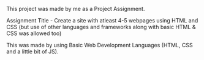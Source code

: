 This project was made by me as a Project Assignment.


Assignment Title - Create a site with atleast 4-5 webpages using HTML and CSS (but use of other languages and frameworks along with basic HTML & CSS was allowed too)


This was made by using Basic Web Development Languages (HTML, CSS and a little bit of JS).
